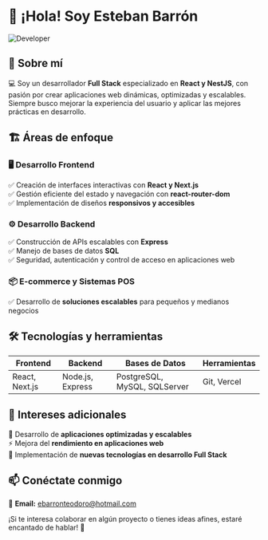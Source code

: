 # 👋 ¡Hola! Soy Esteban Barrón

![Developer](https://img.shields.io/badge/Full%20Stack-Developer-blue.svg)

## 🚀 Sobre mí
💻 Soy un desarrollador **Full Stack** especializado en **React y NestJS**, con pasión por crear aplicaciones web dinámicas, optimizadas y escalables. Siempre busco mejorar la experiencia del usuario y aplicar las mejores prácticas en desarrollo.

## 🏗️ Áreas de enfoque
### 🖥️ Desarrollo Frontend
✅ Creación de interfaces interactivas con **React y Next.js**  
✅ Gestión eficiente del estado y navegación con **react-router-dom**  
✅ Implementación de diseños **responsivos y accesibles**  

### ⚙️ Desarrollo Backend
✅ Construcción de APIs escalables con **Express**  
✅ Manejo de bases de datos **SQL**  
✅ Seguridad, autenticación y control de acceso en aplicaciones web  

### 📦 E-commerce y Sistemas POS 
✅ Desarrollo de **soluciones escalables** para pequeños y medianos negocios  

## 🛠️ Tecnologías y herramientas
| Frontend | Backend | Bases de Datos | Herramientas |
|----------|---------|---------------|-------------|
| React, Next.js | Node.js, Express | PostgreSQL, MySQL, SQLServer | Git, Vercel |

## 📌 Intereses adicionales
🎯 Desarrollo de **aplicaciones optimizadas y escalables**  
⚡ Mejora del **rendimiento en aplicaciones web**  
🚀 Implementación de **nuevas tecnologías en desarrollo Full Stack**  

## 📫 Conéctate conmigo
📧 **Email:** ebarronteodoro@hotmail.com  

¡Si te interesa colaborar en algún proyecto o tienes ideas afines, estaré encantado de hablar! 🚀

